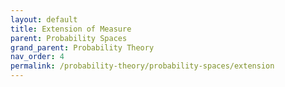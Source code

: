 ```yaml
---
layout: default
title: Extension of Measure
parent: Probability Spaces
grand_parent: Probability Theory
nav_order: 4
permalink: /probability-theory/probability-spaces/extension
---
```

